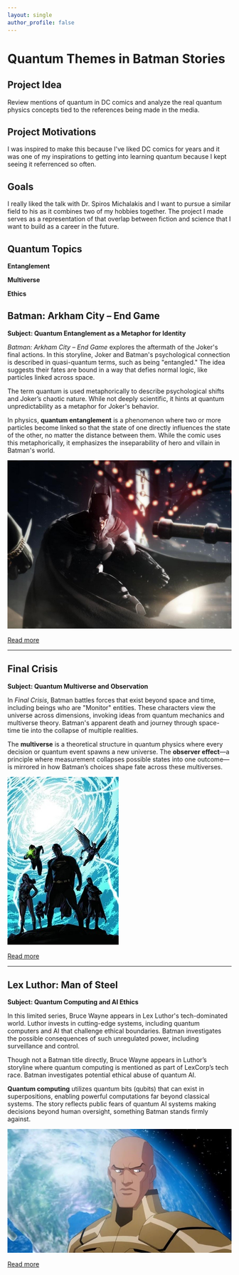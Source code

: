 ```yaml
---
layout: single
author_profile: false
---
```


# Quantum Themes in Batman Stories

## Project Idea
Review mentions of quantum in DC comics and analyze the real quantum physics concepts tied to the references being made in the media. 

## Project Motivations
I was inspired to make this because I've liked DC comics for years and it was one of my inspirations to getting into learning quantum because I kept seeing it referrenced so often. 

## Goals
I really liked the talk with Dr. Spiros Michalakis and I want to pursue a similar field to his as it combines two of my hobbies together. The project I made serves as a representation of that overlap between fiction and science that I want to build as a career in the future. 

## Quantum Topics 
**Entanglement**

**Multiverse**

**Ethics**


## Batman: Arkham City – End Game
**Subject: Quantum Entanglement as a Metaphor for Identity**

*Batman: Arkham City – End Game* explores the aftermath of the Joker's final actions. In this storyline, Joker and Batman's psychological connection is described in quasi-quantum terms, such as being "entangled." The idea suggests their fates are bound in a way that defies normal logic, like particles linked across space.

The term quantum is used metaphorically to describe psychological shifts and Joker’s chaotic nature. While not deeply scientific, it hints at quantum unpredictability as a metaphor for Joker's behavior.

In physics, **quantum entanglement** is a phenomenon where two or more particles become linked so that the state of one directly influences the state of the other, no matter the distance between them. While the comic uses this metaphorically, it emphasizes the inseparability of hero and villain in Batman's world.

![Arkham City](assets/images/batattack.jpeg)

[Read more](https://batman.fandom.com/wiki/Arkham_City#:~:text=presumably%20Arkham%20Asylum.-,Evacuation%20and%20Shut%20Down,down%20as%20soon%20as%20possible.)

---

## Final Crisis
**Subject: Quantum Multiverse and Observation**

In *Final Crisis*, Batman battles forces that exist beyond space and time, including beings who are "Monitor" entities. These characters view the universe across dimensions, invoking ideas from quantum mechanics and multiverse theory. Batman's apparent death and journey through space-time tie into the collapse of multiple realities.

The **multiverse** is a theoretical structure in quantum physics where every decision or quantum event spawns a new universe. The **observer effect**—a principle where measurement collapses possible states into one outcome—is mirrored in how Batman’s choices shape fate across these multiverses.

![Final Crisis](assets/images/FinalCrisis.jpeg)

[Read more](https://warnerbros.fandom.com/wiki/Quantum_Eigenstate_Device#:~:text=an%20Alternate%20Earth.-,History,and%20Destroyed%20the%20Alternate%20Earth.)

---

## Lex Luthor: Man of Steel
**Subject: Quantum Computing and AI Ethics**

In this limited series, Bruce Wayne appears in Lex Luthor's tech-dominated world. Luthor invests in cutting-edge systems, including quantum computers and AI that challenge ethical boundaries. Batman investigates the possible consequences of such unregulated power, including surveillance and control.

Though not a Batman title directly, Bruce Wayne appears in Luthor’s storyline where quantum computing is mentioned as part of LexCorp’s tech race. Batman investigates potential ethical abuse of quantum AI.

**Quantum computing** utilizes quantum bits (qubits) that can exist in superpositions, enabling powerful computations far beyond classical systems. The story reflects public fears of quantum AI systems making decisions beyond human oversight, something Batman stands firmly against.

![Lex Luthor](assets/images/Lex_Luthor_Crisis_on_two_earths.jpeg)

[Read more](https://animated-character-database.fandom.com/wiki/Lex_Luthor_(Crisis_on_Two_Earths)#:~:text=However%2C%20the%20decimation%20of%20his,that%20Earth%20without%20harming%20anyone.)
